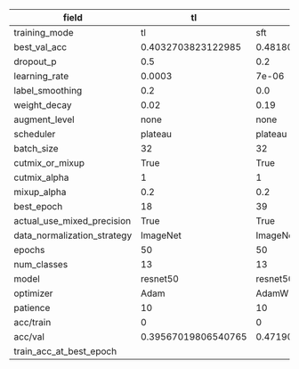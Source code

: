| field                       | tl                  | sft                | fft                |
|-----------------------------|---------------------|--------------------|--------------------|
| training_mode               | tl                  | sft                | fft                |
| best_val_acc                | 0.4032703823122985  | 0.4818056195301704 | 0.5004606172270843 |
| dropout_p                   | 0.5                 | 0.2                | 0.4                |
| learning_rate               | 0.0003              | 7e-06              | 7e-06              |
| label_smoothing             | 0.2                 | 0.0                | 0.0                |
| weight_decay                | 0.02                | 0.19               | 0.04               |
| augment_level               | none                | none               | none               |
| scheduler                   | plateau             | plateau            | plateau            |
| batch_size                  | 32                  | 32                 | 32                 |
| cutmix_or_mixup             | True                | True               | True               |
| cutmix_alpha                | 1                   | 1                  | 1                  |
| mixup_alpha                 | 0.2                 | 0.2                | 0.2                |
| best_epoch                  | 18                  | 39                 | 20                 |
| actual_use_mixed_precision  | True                | True               | True               |
| data_normalization_strategy | ImageNet            | ImageNet           | ImageNet           |
| epochs                      | 50                  | 50                 | 50                 |
| num_classes                 | 13                  | 13                 | 13                 |
| model                       | resnet50            | resnet50           | resnet50           |
| optimizer                   | Adam                | AdamW              | AdamW              |
| patience                    | 10                  | 10                 | 10                 |
| acc/train                   | 0                   | 0                  | 0                  |
| acc/val                     | 0.39567019806540765 | 0.4719023491478581 | 0.4956241363426992 |
| train_acc_at_best_epoch     |                     |                    |                    |